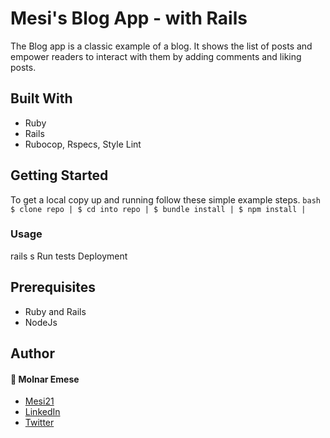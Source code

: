 # Mesi's Blog App - with Rails
The Blog app is a classic example of a blog. It shows the list of posts and empower readers to interact with them by adding comments and liking posts.

## Built With
- Ruby
- Rails
- Rubocop, Rspecs, Style Lint

## Getting Started
To get a local copy up and running follow these simple example steps.
``bash
$ clone repo |
$ cd into repo |
$ bundle install |
$ npm install |
``

### Usage
rails s
Run tests
Deployment

## Prerequisites
- Ruby and Rails
- NodeJs

## Author

#### :bust_in_silhouette: Molnar Emese 
  - [Mesi21](https://github.com/Mesi21)
  - [LinkedIn](https://www.linkedin.com/in/emesemesimolnar/)  
  - [Twitter](https://twitter.com/buksimesi21) 

